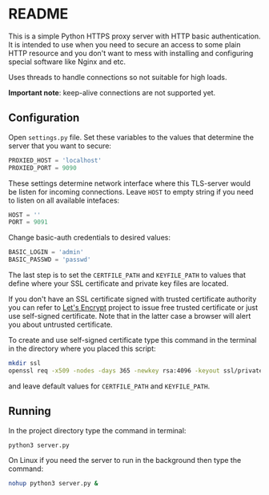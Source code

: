 # README #
This is a simple Python HTTPS proxy server with HTTP basic authentication. 
It is intended to use when you need to secure an access to some plain HTTP 
resource and you don't want to mess with installing and configuring special 
software like Nginx and etc.  

Uses threads to handle connections so not suitable for high loads.  

**Important note**: keep-alive connections are not supported yet.

## Configuration
Open `settings.py` file. Set these variables to the values that determine 
the server that you want to secure:
```python
PROXIED_HOST = 'localhost'
PROXIED_PORT = 9090
```

These settings determine network interface where this TLS-server would be listen for
incoming connections. Leave `HOST` to empty string if you need to listen on all
available intefaces:  
```python
HOST = ''
PORT = 9091
```

Change basic-auth credentials to desired values: 
```python
BASIC_LOGIN = 'admin'
BASIC_PASSWD = 'passwd'
```

The last step is to set the `CERTFILE_PATH` and `KEYFILE_PATH` to values that 
define where your SSL certificate and private key files are located.

If you don't have an SSL certificate signed with trusted certificate authority 
you can refer to [Let's Encrypt](https://letsencrypt.org/) project to issue free 
trusted certificate or just use self-signed certificate. Note that in the 
latter case a browser will alert you about untrusted certificate.

To create and use self-signed certificate type this command in the terminal in 
the directory where you placed this script:
```bash
mkdir ssl
openssl req -x509 -nodes -days 365 -newkey rsa:4096 -keyout ssl/private.pem -out ssl/cert.pem
```  
and leave default values for `CERTFILE_PATH` and `KEYFILE_PATH`.

## Running
In the project directory type the command in terminal:
```cmd
python3 server.py
```

On Linux if you need the server to run in the background then type the command:
```bash
nohup python3 server.py &
```